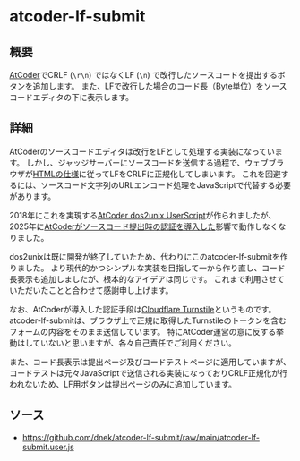 # atcoder-lf-submit

## 概要
[AtCoder](https://atcoder.jp/)でCRLF (`\r\n`) ではなくLF (`\n`) で改行したソースコードを提出するボタンを追加します。
また、LFで改行した場合のコード長（Byte単位）をソースコードエディタの下に表示します。

## 詳細
AtCoderのソースコードエディタは改行をLFとして処理する実装になっています。
しかし、ジャッジサーバーにソースコードを送信する過程で、ウェブブラウザが[HTMLの仕様](https://html.spec.whatwg.org/multipage/form-control-infrastructure.html#converting-an-entry-list-to-a-list-of-name-value-pairs)に従ってLFをCRLFに正規化してしまいます。
これを回避するには、ソースコード文字列のURLエンコード処理をJavaScriptで代替する必要があります。

2018年にこれを実現する[AtCoder dos2unix UserScript](https://github.com/kmyk/atcoder-dos2unix-userscript)が作られましたが、2025年に[AtCoderがソースコード提出時の認証を導入した](https://atcoder.jp/posts/1456)影響で動作しなくなりました。

dos2unixは既に開発が終了していたため、代わりにこのatcoder-lf-submitを作りました。
より現代的かつシンプルな実装を目指して一から作り直し、コード長表示も追加しましたが、根本的なアイデアは同じです。
これまで利用させていただいたことと合わせて感謝申し上げます。

なお、AtCoderが導入した認証手段は[Cloudflare Turnstile](https://www.cloudflare.com/ja-jp/application-services/products/turnstile/)というものです。
atcoder-lf-submitは、ブラウザ上で正規に取得したTurnstileのトークンを含むフォームの内容をそのまま送信しています。
特にAtCoder運営の意に反する挙動はしていないと思いますが、各々自己責任でご利用ください。

また、コード長表示は提出ページ及びコードテストページに適用していますが、コードテストは元々JavaScriptで送信される実装になっておりCRLF正規化が行われないため、LF用ボタンは提出ページのみに追加しています。

## ソース
- https://github.com/dnek/atcoder-lf-submit/raw/main/atcoder-lf-submit.user.js
